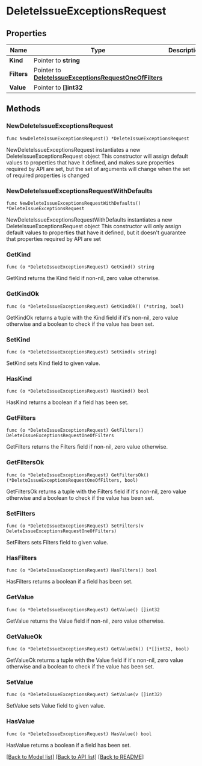 # DeleteIssueExceptionsRequest

## Properties

Name | Type | Description | Notes
------------ | ------------- | ------------- | -------------
**Kind** | Pointer to **string** |  | [optional] 
**Filters** | Pointer to [**DeleteIssueExceptionsRequestOneOfFilters**](DeleteIssueExceptionsRequestOneOfFilters.md) |  | [optional] 
**Value** | Pointer to **[]int32** |  | [optional] 

## Methods

### NewDeleteIssueExceptionsRequest

`func NewDeleteIssueExceptionsRequest() *DeleteIssueExceptionsRequest`

NewDeleteIssueExceptionsRequest instantiates a new DeleteIssueExceptionsRequest object
This constructor will assign default values to properties that have it defined,
and makes sure properties required by API are set, but the set of arguments
will change when the set of required properties is changed

### NewDeleteIssueExceptionsRequestWithDefaults

`func NewDeleteIssueExceptionsRequestWithDefaults() *DeleteIssueExceptionsRequest`

NewDeleteIssueExceptionsRequestWithDefaults instantiates a new DeleteIssueExceptionsRequest object
This constructor will only assign default values to properties that have it defined,
but it doesn't guarantee that properties required by API are set

### GetKind

`func (o *DeleteIssueExceptionsRequest) GetKind() string`

GetKind returns the Kind field if non-nil, zero value otherwise.

### GetKindOk

`func (o *DeleteIssueExceptionsRequest) GetKindOk() (*string, bool)`

GetKindOk returns a tuple with the Kind field if it's non-nil, zero value otherwise
and a boolean to check if the value has been set.

### SetKind

`func (o *DeleteIssueExceptionsRequest) SetKind(v string)`

SetKind sets Kind field to given value.

### HasKind

`func (o *DeleteIssueExceptionsRequest) HasKind() bool`

HasKind returns a boolean if a field has been set.

### GetFilters

`func (o *DeleteIssueExceptionsRequest) GetFilters() DeleteIssueExceptionsRequestOneOfFilters`

GetFilters returns the Filters field if non-nil, zero value otherwise.

### GetFiltersOk

`func (o *DeleteIssueExceptionsRequest) GetFiltersOk() (*DeleteIssueExceptionsRequestOneOfFilters, bool)`

GetFiltersOk returns a tuple with the Filters field if it's non-nil, zero value otherwise
and a boolean to check if the value has been set.

### SetFilters

`func (o *DeleteIssueExceptionsRequest) SetFilters(v DeleteIssueExceptionsRequestOneOfFilters)`

SetFilters sets Filters field to given value.

### HasFilters

`func (o *DeleteIssueExceptionsRequest) HasFilters() bool`

HasFilters returns a boolean if a field has been set.

### GetValue

`func (o *DeleteIssueExceptionsRequest) GetValue() []int32`

GetValue returns the Value field if non-nil, zero value otherwise.

### GetValueOk

`func (o *DeleteIssueExceptionsRequest) GetValueOk() (*[]int32, bool)`

GetValueOk returns a tuple with the Value field if it's non-nil, zero value otherwise
and a boolean to check if the value has been set.

### SetValue

`func (o *DeleteIssueExceptionsRequest) SetValue(v []int32)`

SetValue sets Value field to given value.

### HasValue

`func (o *DeleteIssueExceptionsRequest) HasValue() bool`

HasValue returns a boolean if a field has been set.


[[Back to Model list]](../README.md#documentation-for-models) [[Back to API list]](../README.md#documentation-for-api-endpoints) [[Back to README]](../README.md)


